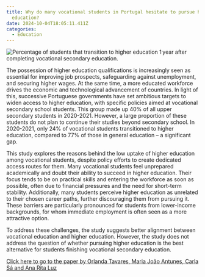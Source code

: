 ```yaml
---
title: Why do many vocational students in Portugal hesitate to pursue higher
  education?
date: 2024-10-04T18:05:11.411Z
categories:
  - Education
---
```

![](https://ucarecdn.com/c7b26a0a-ae50-4c10-be31-6c4158a38b02/ "Percentage of students that transition to higher education 1 year after completing vocational secondary education.")

The possession of higher education qualifications is increasingly seen as essential for improving job prospects, safeguarding against unemployment, and securing higher wages. At the same time, a more educated workforce drives the economic and technological advancement of countries. In light of this, successive Portuguese governments have set ambitious targets to widen access to higher education, with specific policies aimed at vocational secondary school students. This group made up 40% of all upper secondary students in 2020-2021. However, a large proportion of these students do not plan to continue their studies beyond secondary school. In 2020-2021, only 24% of vocational students transitioned to higher education, compared to 77% of those in general education – a significant gap.

This study explores the reasons behind the low uptake of higher education among vocational students, despite policy efforts to create dedicated access routes for them. Many vocational students feel unprepared academically and doubt their ability to succeed in higher education. Their focus tends to be on practical skills and entering the workforce as soon as possible, often due to financial pressures and the need for short-term stability. Additionally, many students perceive higher education as unrelated to their chosen career paths, further discouraging them from pursuing it. These barriers are particularly pronounced for students from lower-income backgrounds, for whom immediate employment is often seen as a more attractive option. 

To address these challenges, the study suggests better alignment between vocational education and higher education. However, the study does not address the question of whether pursuing higher education is the best alternative for students finishing vocational secondary education. 

[Click here to go to the paper by Orlanda Tavares, Maria João Antunes, Carla Sá and Ana Rita Luz](https://onlinelibrary.wiley.com/doi/epdf/10.1111/ejed.12648)